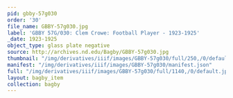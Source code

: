 ```yaml
---
pid: gbby-57g030
order: '30'
file_name: GBBY-57g030.jpg
label: 'GBBY 57G/030: Clem Crowe: Football Player - 1923-1925'
_date: 1923-1925
object_type: glass plate negative
source: http://archives.nd.edu/Bagby/GBBY-57g030.jpg
thumbnail: "/img/derivatives/iiif/images/GBBY-57g030/full/250,/0/default.jpg"
manifest: "/img/derivatives/iiif/images/GBBY-57g030/manifest.json"
full: "/img/derivatives/iiif/images/GBBY-57g030/full/1140,/0/default.jpg"
layout: bagby_item
collection: bagby
---
```

